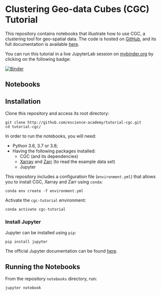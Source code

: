 # Clustering Geo-data Cubes (CGC) Tutorial

This repository contains notebooks that illustrate how to use CGC, a clustering tool for geo-spatial data. The code is 
hosted on [GitHub](https://github.com/phenology/cgc), and its full documentation is available 
[here](https://cgc.readthedocs.io).

You can run this tutorial in a live JupyterLab session on [mybinder.org](https://mybinder.org) by clicking on the 
following badge:

[![Binder](https://mybinder.org/badge_logo.svg)](https://mybinder.org/v2/gh/escience-academy/tutorial-cgc/main?urlpath=lab/tree/notebooks)

## Notebooks



## Installation

Clone this repository and access its root directory:

```shell script
git clone http://github.com/escience-academy/tutorial-cgc.git
cd tutorial-cgc/
```

In order to run the notebooks, you will need:
* Python 3.6, 3.7 or 3.8;
* Having the following packages installed:
    * CGC (and its dependencies)
    * [Xarray](http://xarray.pydata.org) and [Zarr](https://zarr.readthedocs.io) (to read the example data set)
    * Jupyter

This repository includes a configuration file (`environment.yml`) that allows you to install CGC, Xarray and Zarr
using `conda`:

 ```shell script
conda env create -f environment.yml
```

Activate the `cgc-tutorial` environment:

 ```shell script
conda activate cgc-tutorial
```

### Install Jupyter

Jupyter can be installed using `pip`:

```shell script
pip install jupyter
```

The official Jupyter documentation can be found [here](https://jupyter-notebook-beginner-guide.readthedocs.io).

## Running the Notebooks

From the repository `notebooks` directory, run:

```shell script
jupyter notebook
```

